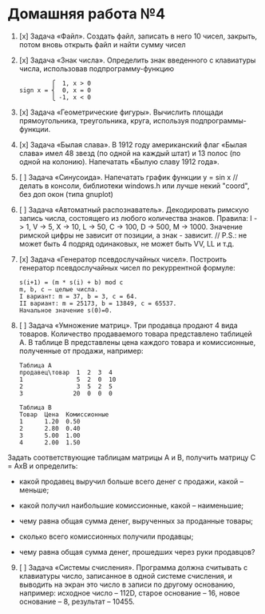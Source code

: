 # Домашняя работа №4

1. [x] Задача «Файл». Создать файл, записать в него 10 чисел, закрыть, потом вновь открыть файл и найти сумму чисел

2. [x] Задача «Знак числа». Определить знак введенного с клавиатуры числа, использовав подпрограмму-функцию
   
   ```
            ⎧  1, x > 0
   sign x = ⎨  0, x = 0
            ⎩ -1, x < 0
   ```

3. [x] Задача «Геометрические фигуры». Вычислить площади прямоугольника, треугольника, круга, используя подпрограммы-функции.

4. [x] Задача «Былая слава». В 1912 году американский флаг «Былая слава» имел 48 звезд (по одной на каждый штат) и 13 полос (по одной на колонию). Напечатать «Былую славу 1912 года».

5. [ ] Задача «Синусоида». Напечатать график функции у = sin x // делать в консоли, библиотеки windows.h или лучше некий "coord", без доп окон (типа gnuplot)

6. [ ] Задача «Автоматный распознаватель». Декодировать римскую запись числа, состоящего из любого количества знаков. Правила: I -> 1, V -> 5, X -> 10, L -> 50, C -> 100, D -> 500, M -> 1000. Значение римской цифры не зависит от позиции, а знак - зависит. // P.S.: не может быть 4 подряд одинаковых, не может быть VV, LL и т.д.

7. [x] Задача «Генератор псевдослучайных чисел». Построить генератор псевдослучайных чисел по рекуррентной формуле:
   
   ```
   s(i+1) = (m * s(i) + b) mod c
   m, b, c – целые числа.
   I вариант: m = 37, b = 3, c = 64. 
   II вариант: m = 25173, b = 13849, c = 65537.
   Начальное значение s(0)=0.
   ```

8. [ ] Задача «Умножение матриц». Три продавца продают 4 вида товаров. Количество продаваемого товара представлено таблицей A. В таблице B представлены цена каждого товара и комиссионные, полученные от продажи, например:
   
   ```
   Таблица A
   продавец\товар  1  2  3  4
   1               5  2  0  10
   2               3  5  2  5
   3              20  0  0  0
   
   Таблица B
   Товар  Цена  Комиссионные
   1      1.20  0.50
   2      2.80  0.40
   3      5.00  1.00
   4      2.00  1.50
   ```

Задать соответствующие таблицам матрицы A и B, получить матрицу C = AхB и определить: 

- какой продавец выручил больше всего денег с продажи, какой – меньше;

- какой получил наибольшие комиссионные, какой – наименьшие;

- чему равна общая сумма денег, вырученных за проданные товары;

- сколько всего комиссионных получили продавцы;

- чему равна общая сумма денег, прошедших через руки продавцов?



9. [ ] Задача «Системы счисления». Программа должна считывать с клавиатуры число, записанное в одной системе счисления, и выводить на экран это число в записи по другому основанию, например: исходное число – 112D, старое основание – 16, новое основание – 8, результат – 10455.
